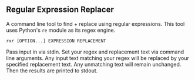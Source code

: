 ## Regular Expression Replacer
A command line tool to find + replace using regular expressions.
This tool uses Python's `re` module as its regex engine.

```
rxr [OPTION...] EXPRESSION REPLACEMENT
```

Pass input in via stdin. Set your regex and replacement text via command 
line arguments. Any input text matching your regex will be replaced by 
your specified replacement text. Any unmatching text will remain unchanged. 
Then the results are printed to stdout.
